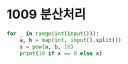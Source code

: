 # 1009 분산처리



```python
for _ in range(int(input())):
    a, b = map(int, input().split())
    x = pow(a, b, 10)
    print(10 if x == 0 else x)
```
